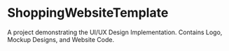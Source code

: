 # ShoppingWebsiteTemplate
A project demonstrating the UI/UX Design Implementation. Contains Logo, Mockup Designs, and Website Code. 
